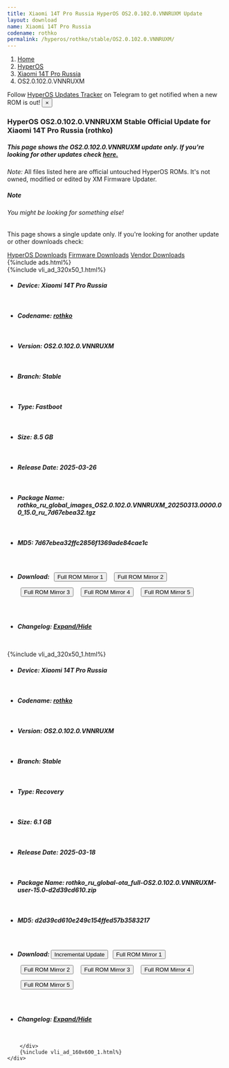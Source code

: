 ```yaml
---
title: Xiaomi 14T Pro Russia HyperOS OS2.0.102.0.VNNRUXM Update
layout: download
name: Xiaomi 14T Pro Russia
codename: rothko
permalink: /hyperos/rothko/stable/OS2.0.102.0.VNNRUXM/
---
```

<nav aria-label="breadcrumb">
    <ol class="breadcrumb">
        <li class="breadcrumb-item"><a href="/">Home</a></li>
        <li class="breadcrumb-item"><a href="/hyperos/">HyperOS</a></li>
        <li class="breadcrumb-item"><a href="/hyperos/rothko/">Xiaomi 14T Pro Russia</a></li>
        <li class="breadcrumb-item active" aria-current="page">OS2.0.102.0.VNNRUXM</li>
    </ol>
</nav>
<div class="alert alert-primary alert-dismissible fade show" role="alert">
    Follow <a href="https://t.me/MIUIUpdatesTracker" class="alert-link">HyperOS Updates Tracker</a> on Telegram to get
    notified when a new ROM is out!
    <button type="button" class="close" data-dismiss="alert" aria-label="Close">
        <span aria-hidden="true">&times;</span>
    </button>
</div>
<div class="col-12 mx-auto">
    <h3 class="title bg-light p-2 rounded">HyperOS OS2.0.102.0.VNNRUXM Stable Official Update for Xiaomi 14T Pro Russia (rothko)</h3>
    <h5>This page shows the OS2.0.102.0.VNNRUXM update only. If you're looking for other updates check
        <a href="/hyperos/rothko/">here.</a></h5>
    <p><i>Note: </i>All files listed here are official untouched HyperOS ROMs.
        It's not owned, modified or edited by XM Firmware Updater.</p>
    <div class="card">
        <div class="card-body">
            <h5 class="card-title">Note</h5>
            <h6 class="card-subtitle mb-2 text-muted">You might be looking for something else!</h6>
            <p class="card-text">This page shows a single update only.
                If you're looking for another update or other downloads check:</p>
            <a href="/hyperos/" class="card-link">HyperOS Downloads</a>
            <a href="/firmware/" class="card-link">Firmware Downloads</a>
            <a href="/vendor/" class="card-link">Vendor Downloads</a>
        </div>
    </div>
    {%include ads.html%}
    <div class="row justify-content-center">
        <div class="col-10" id="downloads">
                    <div class="card card-body">
            {%include vli_ad_320x50_1.html%}
            <ul class="list-unstyled">
                <li style="padding-bottom: 10px;">
                    <h5><b>Device: </b>Xiaomi 14T Pro Russia</h5>
                </li>
                <li style="padding-bottom: 10px;">
                    <h5><b>Codename: </b> <a href="/hyperos/rothko/" target="_blank">rothko</a> </h5>
                </li>
                <li style="padding-bottom: 10px;">
                    <h5><b>Version: </b>OS2.0.102.0.VNNRUXM</h5>
                </li>
                <li style="padding-bottom: 10px;">
                    <h5><b>Branch: </b>Stable</h5>
                </li>
                <li style="padding-bottom: 10px;">
                    <h5><b>Type: </b>Fastboot</h5>
                </li>
                <li style="padding-bottom: 10px;">
                    <h5><b>Size: </b>8.5 GB</h5>
                </li>
                <li style="padding-bottom: 10px;">
                    <h5><b>Release Date: </b>2025-03-26</h5>
                </li>
                <li style="padding-bottom: 10px;">
                    <h5><b>Package Name: </b><span id="filename" class="text-dark">rothko_ru_global_images_OS2.0.102.0.VNNRUXM_20250313.0000.00_15.0_ru_7d67ebea32.tgz</span></h5>
                </li>
                <li style="padding-bottom: 10px;">
                    <h5><b>MD5: </b><span id="md5" class="text-muted">7d67ebea32ffc2856f1369ade84cae1c</span></h5>
                </li>
                <li style="padding-bottom: 10px;">
                    <h5><b>Download: </b> <button type="button" id="download" class="btn btn-primary" style="margin: 7px;" onclick="window.open('https://cdnorg.d.miui.com/OS2.0.102.0.VNNRUXM/rothko_ru_global_images_OS2.0.102.0.VNNRUXM_20250313.0000.00_15.0_ru_7d67ebea32.tgz', '_blank');"><i class="fa fa-download"></i> Full ROM Mirror 1</button> <button type="button" id="download" class="btn btn-primary" style="margin: 7px;" onclick="window.open('https://bkt-sgp-miui-ota-update-alisgp.oss-ap-southeast-1.aliyuncs.com/OS2.0.102.0.VNNRUXM/rothko_ru_global_images_OS2.0.102.0.VNNRUXM_20250313.0000.00_15.0_ru_7d67ebea32.tgz', '_blank');"><i class="fa fa-download"></i> Full ROM Mirror 2</button> <button type="button" id="download" class="btn btn-primary" style="margin: 7px;" onclick="window.open('https://bn.d.miui.com/OS2.0.102.0.VNNRUXM/rothko_ru_global_images_OS2.0.102.0.VNNRUXM_20250313.0000.00_15.0_ru_7d67ebea32.tgz', '_blank');"><i class="fa fa-download"></i> Full ROM Mirror 3</button> <button type="button" id="download" class="btn btn-primary" style="margin: 7px;" onclick="window.open('https://bigota.d.miui.com/OS2.0.102.0.VNNRUXM/rothko_ru_global_images_OS2.0.102.0.VNNRUXM_20250313.0000.00_15.0_ru_7d67ebea32.tgz', '_blank');"><i class="fa fa-download"></i> Full ROM Mirror 4</button> <button type="button" id="download" class="btn btn-primary" style="margin: 7px;" onclick="window.open('https://hugeota.d.miui.com/OS2.0.102.0.VNNRUXM/rothko_ru_global_images_OS2.0.102.0.VNNRUXM_20250313.0000.00_15.0_ru_7d67ebea32.tgz', '_blank');"><i class="fa fa-download"></i> Full ROM Mirror 5</button></h5>
                </li>
                <li style="padding-bottom: 10px;">
                    <h5><b>Changelog: </b><a href="#rothko_1_changelog" data-toggle="collapse" role="button"
                            aria-expanded="false" aria-controls="rothko_1_changelog"> <i class="fa fa-arrow-down"
                                aria-hidden="true"></i> Expand/Hide</a></h5>
                    <div class="collapse" id="rothko_1_changelog">
                        <p id="changelog_text"></p>
                    </div>
                </li>
            </ul>
        </div>
        <div class="card card-body">
            {%include vli_ad_320x50_1.html%}
            <ul class="list-unstyled">
                <li style="padding-bottom: 10px;">
                    <h5><b>Device: </b>Xiaomi 14T Pro Russia</h5>
                </li>
                <li style="padding-bottom: 10px;">
                    <h5><b>Codename: </b> <a href="/hyperos/rothko/" target="_blank">rothko</a> </h5>
                </li>
                <li style="padding-bottom: 10px;">
                    <h5><b>Version: </b>OS2.0.102.0.VNNRUXM</h5>
                </li>
                <li style="padding-bottom: 10px;">
                    <h5><b>Branch: </b>Stable</h5>
                </li>
                <li style="padding-bottom: 10px;">
                    <h5><b>Type: </b>Recovery</h5>
                </li>
                <li style="padding-bottom: 10px;">
                    <h5><b>Size: </b>6.1 GB</h5>
                </li>
                <li style="padding-bottom: 10px;">
                    <h5><b>Release Date: </b>2025-03-18</h5>
                </li>
                <li style="padding-bottom: 10px;">
                    <h5><b>Package Name: </b><span id="filename" class="text-dark">rothko_ru_global-ota_full-OS2.0.102.0.VNNRUXM-user-15.0-d2d39cd610.zip</span></h5>
                </li>
                <li style="padding-bottom: 10px;">
                    <h5><b>MD5: </b><span id="md5" class="text-muted">d2d39cd610e249c154ffed57b3583217</span></h5>
                </li>
                <li style="padding-bottom: 10px;">
                    <h5><b>Download: </b><button type="button" id="incremental_download" class="btn btn-warning" onclick="window.open('https://bigota.d.miui.com/OS2.0.102.0.VNNRUXM/rothko_ru_global-ota_incremental-OS2.0.101.0.VNNRUXM-OS2.0.102.0.VNNRUXM-user-15.0-c4a789c775.zip', '_blank');"><i class="fa fa-download"></i> Incremental Update</button> <button type="button" id="download" class="btn btn-primary" style="margin: 7px;" onclick="window.open('https://cdnorg.d.miui.com/OS2.0.102.0.VNNRUXM/rothko_ru_global-ota_full-OS2.0.102.0.VNNRUXM-user-15.0-d2d39cd610.zip', '_blank');"><i class="fa fa-download"></i> Full ROM Mirror 1</button> <button type="button" id="download" class="btn btn-primary" style="margin: 7px;" onclick="window.open('https://bkt-sgp-miui-ota-update-alisgp.oss-ap-southeast-1.aliyuncs.com/OS2.0.102.0.VNNRUXM/rothko_ru_global-ota_full-OS2.0.102.0.VNNRUXM-user-15.0-d2d39cd610.zip', '_blank');"><i class="fa fa-download"></i> Full ROM Mirror 2</button> <button type="button" id="download" class="btn btn-primary" style="margin: 7px;" onclick="window.open('https://bn.d.miui.com/OS2.0.102.0.VNNRUXM/rothko_ru_global-ota_full-OS2.0.102.0.VNNRUXM-user-15.0-d2d39cd610.zip', '_blank');"><i class="fa fa-download"></i> Full ROM Mirror 3</button> <button type="button" id="download" class="btn btn-primary" style="margin: 7px;" onclick="window.open('https://bigota.d.miui.com/OS2.0.102.0.VNNRUXM/rothko_ru_global-ota_full-OS2.0.102.0.VNNRUXM-user-15.0-d2d39cd610.zip', '_blank');"><i class="fa fa-download"></i> Full ROM Mirror 4</button> <button type="button" id="download" class="btn btn-primary" style="margin: 7px;" onclick="window.open('https://hugeota.d.miui.com/OS2.0.102.0.VNNRUXM/rothko_ru_global-ota_full-OS2.0.102.0.VNNRUXM-user-15.0-d2d39cd610.zip', '_blank');"><i class="fa fa-download"></i> Full ROM Mirror 5</button></h5>
                </li>
                <li style="padding-bottom: 10px;">
                    <h5><b>Changelog: </b><a href="#rothko_2_changelog" data-toggle="collapse" role="button"
                            aria-expanded="false" aria-controls="rothko_2_changelog"> <i class="fa fa-arrow-down"
                                aria-hidden="true"></i> Expand/Hide</a></h5>
                    <div class="collapse" id="rothko_2_changelog">
                        <p id="changelog_text"></p>
                    </div>
                </li>
            </ul>
        </div>

        </div>
        {%include vli_ad_160x600_1.html%}
    </div>
</div>
